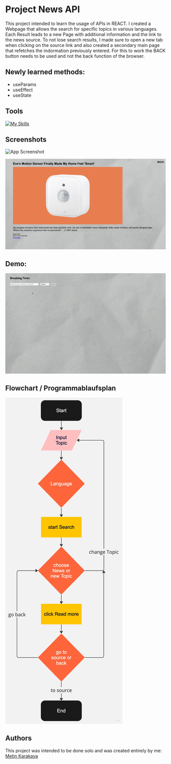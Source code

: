 # Project News API

This project intended to learn the usage of APIs in REACT. I created a Webpage that allows the search for specific topics in various languages.
Each Result leads to a new Page with additional information and the link to the news source. To not lose search results, I made sure to open a new tab when
clicking on the source link and also created a secondary main page that refetches the indormation previously entered. For this to work the BACK button needs to be used and not the back function of the browser.

## Newly learned methods:

- useParams
- useEffect
- useState

## Tools

[![My Skills](https://skillicons.dev/icons?i=react,vite,js,html,css,sass,firebase,git,github,vscode)](https://skillicons.dev)

## Screenshots

![App Screenshot](./src/assets/screenshot1.png)

![App Screenshot](./src/assets/screenshot2.png)

## Demo:

![App Screenshot](./src/assets/demo.gif)

## Flowchart / Programmablaufsplan

![App Screenshot](./src/assets/flowchart.jpeg)

## Authors

This project was intended to be done solo and was created entirely by me:
[Metin Karakaya](https://github.com/KarakayaMetin8787)

